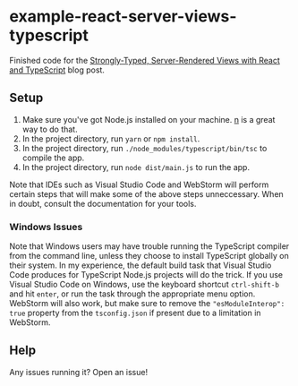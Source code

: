 # example-react-server-views-typescript

Finished code for the [Strongly-Typed, Server-Rendered Views with React and TypeScript](https://blog.mattwelke.com/use-typescript-and-react-for-compile-time/) blog post.

## Setup

1. Make sure you've got Node.js installed on your machine. [n](https://github.com/tj/n) is a great way to do that.
1. In the project directory, run `yarn` or `npm install`.
1. In the project directory, run `./node_modules/typescript/bin/tsc` to compile the app.
1. In the project directory, run `node dist/main.js` to run the app.

Note that IDEs such as Visual Studio Code and WebStorm will perform certain steps that will make some of the above steps unneccessary. When in doubt, consult the documentation for your tools.

### Windows Issues

Note that Windows users may have trouble running the TypeScript compiler from the command line, unless they choose to install TypeScript globally on their system. In my experience, the default build task that Visual Studio Code produces for TypeScript Node.js projects will do the trick. If you use Visual Studio Code on Windows, use the keyboard shortcut `ctrl-shift-b` and hit `enter`, or run the task through the appropriate menu option. WebStorm will also work, but make sure to remove the `"esModuleInterop": true` property from the `tsconfig.json` if present due to a limitation in WebStorm.

## Help

Any issues running it? Open an issue!
